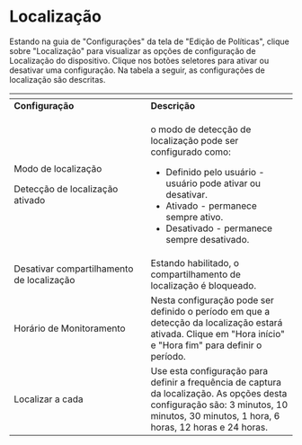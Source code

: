 # Localização

Estando na guia de "Configurações" da tela de "Edição de Políticas", clique sobre "Localização" para visualizar as opções de configuração de Localização do dispositivo. Clique nos botões seletores para ativar ou desativar uma configuração. Na tabela a seguir, as configurações de localização são descritas.

<table data-header-hidden><thead><tr><th width="227.38054968287526"></th><th></th></tr></thead><tbody><tr><td><strong>Configuração</strong></td><td><strong>Descrição</strong></td></tr><tr><td><p>Modo de localização</p><p>Detecção de localização ativado</p></td><td><p>o modo de detecção de localização pode ser configurado como:</p><ul><li>Definido pelo usuário - usuário pode ativar ou desativar.</li><li>Ativado - permanece sempre ativo.</li><li>Desativado - permanece sempre desativado.</li></ul></td></tr><tr><td>Desativar compartilhamento de localização</td><td>Estando habilitado, o compartilhamento de localização é bloqueado.</td></tr><tr><td>Horário de Monitoramento</td><td>Nesta configuração pode ser definido o período em que a detecção da localização estará ativada. Clique em "Hora início" e "Hora fim" para definir o período.</td></tr><tr><td>Localizar a cada</td><td>Use esta configuração para definir a frequência de captura da localização. As opções desta configuração são: 3 minutos, 10 minutos, 30 minutos, 1 hora, 6 horas, 12 horas e 24 horas.</td></tr></tbody></table>
